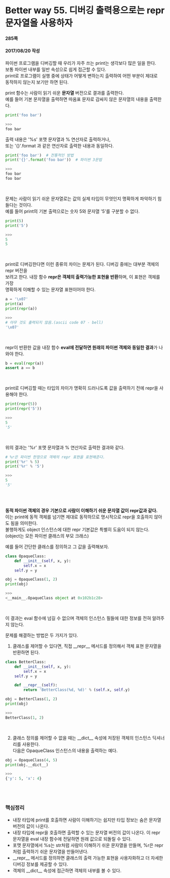# Better way 55. 디버깅 출력용으로는 repr 문자열을 사용하자


#### 285쪽
#### 2017/08/20 작성

파이썬 프로그램을 디버깅할 때 우리가 자주 쓰는 print는 생각보다 많은 일을 한다.  
보통 파이썬 내부를 일반 속성으로 쉽게 접근할 수 있다.  
print로 프로그램이 실행 중에 상태가 어떻게 변하는지 출력하여 어떤 부분이 제대로  
동작하지 않는지 보기만 하면 된다.  

print 함수는 사람이 읽기 쉬운 **문자열** 버전으로 결과를 출력한다.  
예를 들어 기본 문자열을 출력하면 따옴표 문자로 감싸지 않은 문자열의 내용을 출력한다.


```python
print('foo bar')

>>>
foo bar
```


출력 내용은 '%s' 포맷 문자열과 % 연산자로 출력하거나,  
또는 '{}'.format 과 같은 연산자로 출력한 내용과 동일하다.  

```python
print('foo bar')  # 전통적인 방법
print('{}'.format('foo bar'))  # 파이썬 3문법

>>>
foo bar
foo bar
```

<br>

문제는 사람이 읽기 쉬운 문자열로는 값의 실제 타입이 무엇인지 명확하게 파악하기 힘들다는 것이다.  
예를 들어 print의 기본 출력으로는 숫자 5와 문자열 '5'를 구분할 수 없다.

```python
print(5)
print('5')

>>>
5
5
```

<br>

print로 디버깅한다면 이런 종류의 차이는 문제가 된다. 디버깅 중에는 대부분 객체의 repr 버전을  
보려고 한다. 내장 함수 **repr은 객체의 출력가능한 표현을 반환**하며, 이 표현은 객체를 가장  
명확하게 이해할 수 있는 문자열 표현이어야 한다. 

```python
a = '\x07'
print(a)
print(repr(a))

>>>
# 아무 것도 출력되지 않음.(ascii code 07 - bell)
'\x07'
```

<Br>

repr이 반환한 값을 내장 함수 **eval에 전달하면 원래의 파이썬 객체와 동일한 결과**가 나와야 한다.

```python
b = eval(repr(a))
assert a == b
```

<br>

print로 디버깅할 때는 타입의 차이가 명확히 드러나도록 값을 출력하기 전에 repr을 사용해야 한다.

```python
print(repr(5))
print(repr('5'))

>>>
5
'5'
```

<br>

위의 결과는 '%r' 포맷 문자열과 % 연산자로 출력한 결과와 같다.

```python
# %r은 파이썬 한정으로 객체의 repr 표현을 표현해준다.
print('%r' % 5)
print('%r' % '5')

>>>
5
'5'
```

<br>
<br>

**동적 파이썬 객체의 경우 기본으로 사람이 이해하기 쉬운 문자열 값이 repr값과 같다.**  
이는 print에 동적 객체를 넘기면 제대로 동작하므로 명시적으로 repr을 호출하지 않아도 됨을 의미한다.  
불행하게도 object 인스턴스에 대한 repr 기본값은 특별히 도움이 되지 않는다.
(object는 모든 파이썬 클래스의 부모 크래스)  

예를 들어 간단한 클래스를 정의하고 그 값을 출력해보자.

```python
class OpaqueClass:
    def __init__(self, x, y):
        self.x = x
	self.y = y

obj = OpaqueClass(1, 2)
print(obj)

>>>
<__main__.OpaqueClass object at 0x102b1c28>
```

<br>

이 결과는 eval 함수에 넘길 수 없으며 객체의 인스턴스 필들에 대한 정보를 전혀 알려주지 않는다.  

문제를 해결하는 방법은 두 가지가 있다.

1. 클래스를 제어할 수 있다면, 직접 \_\_repr\_\_ 메서드를 정의해서 객체 표현 문자열을 반환하면 된다.

```python
class BetterClass:
    def __init__(self, x, y):
        self.x = x
	self.y = y

    def __repr__(self):
        return 'BetterClass(%d, %d)' % (self.x, self.y)

obj = BetterClass(1, 2)
print(obj)

>>>
BetterClass(1, 2)
```

<br>

2. 클래스 정의를 제어할 수 없을 때는 \_\_dict\_\_ 속성에 저장된 객체의 인스턴스 딕셔너리를 사용한다.  
다음은 OpaqueClass 인스턴스의 내용을 출력하는 예다.

```python
obj = OpaqueClass(4, 5)
print(obj.__dict__)

>>>
{'y': 5, 'x': 4}
```

<br><br>

### 핵심정리
* 내장 타입에 print를 호출하면 사람이 이해하기는 쉽지만 타입 정보는 숨은 문자열 버전의 값이 나온다.
* 내장 타입에 repr을 호출하면 출력할 수 있는 문자열 버전의 값이 나온다.
이 repr 문자열을 eval 내장 함수에 전달하면 원래 값으로 되돌릴 수 있다.
* 포맷 문자열에서 %s는 str처럼 사람이 이해하기 쉬운 문자열을 만들며,
%r은 repr처럼 출력하기 쉬운 문자열을 만들어낸다.
* \_\_repr\_\_ 메서드를 정의하면 클래스의 출력 가능한 표현을 사용자화하고 더 자세한 디버깅 정보를 제공할 수 있다.
* 객체의 \_\_dict\_\_ 속성에 접근하면 객체의 내부를 볼 수 있다.
